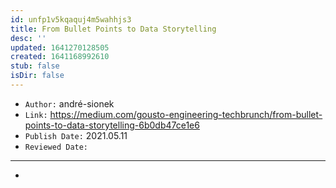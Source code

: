 ```yaml
---
id: unfp1v5kqaquj4m5wahhjs3
title: From Bullet Points to Data Storytelling
desc: ''
updated: 1641270128505
created: 1641168992610
stub: false
isDir: false
---
```



- `Author:` andré-sionek
- `Link:` <https://medium.com/gousto-engineering-techbrunch/from-bullet-points-to-data-storytelling-6b0db47ce1e6>
- `Publish Date:` 2021.05.11
- `Reviewed Date:` 

---

-

